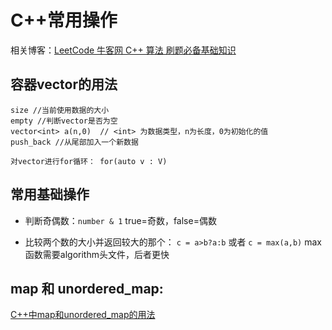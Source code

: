# C++常用操作

相关博客：[LeetCode 牛客网 C++ 算法 刷题必备基础知识](https://blog.csdn.net/huwei039/article/details/104269486)

## 容器vector的用法
```
size //当前使用数据的大小
empty //判断vector是否为空
vector<int> a(n,0)  // <int> 为数据类型，n为长度，0为初始化的值
push_back //从尾部加入一个新数据

对vector进行for循环： for(auto v : V)
```

## 常用基础操作

* 判断奇偶数：`number & 1` true=奇数，false=偶数

* 比较两个数的大小并返回较大的那个： `c = a>b?a:b` 或者 `c = max(a,b)` max函数需要algorithm头文件，后者更快

## map 和 unordered_map:
[C++中map和unordered_map的用法](https://www.cnblogs.com/shona/p/11281971.html)